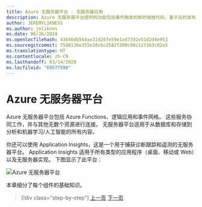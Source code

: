 ```yaml
---
title: Azure 无服务器平台 - 无服务器应用
description: Azure 无服务器平台提供的功能包括事件触发的即时缩放代码、基于云的发布/订阅、工作流业务流程等。
author: JEREMYLIKNESS
ms.author: jeliknes
ms.date: 06/26/2018
ms.openlocfilehash: 43646db564ae31d26fe59e1ad7392e51d2d4e953
ms.sourcegitcommit: 7588136e355e10cbc2582f389c90c127363c02a5
ms.translationtype: HT
ms.contentlocale: zh-CN
ms.lasthandoff: 03/14/2020
ms.locfileid: "69577590"
---
```

# <a name="azure-serverless-platform"></a>Azure 无服务器平台

Azure 无服务器平台包括 Azure Functions、逻辑应用和事件网格。 这些服务协同工作，并与其他无数个资源进行连接。 无服务器平台适用于从数据库和存储到分析和机器学习/人工智能的所有内容。

你还可以使用 Application Insights，这是一个用于捕获诊断跟踪和遥测的无服务器平台。 Application Insights 适用于所有类型的应用程序（桌面、移动或 Web）以及无服务器实现。 下图显示了此平台：

![Azure 无服务器平台](./media/azure-serverless-platform.png)

本章细分了每个组件的基础知识。

>[!div class="step-by-step"]
>[上一页](serverless-design-examples.md)
>[下一页](azure-functions.md)
